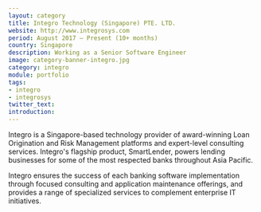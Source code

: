 ```yaml
---
layout: category
title: Integro Technology (Singapore) PTE. LTD.
website: http://www.integrosys.com
period: August 2017 – Present (10+ months) 
country: Singapore
description: Working as a Senior Software Engineer
image: category-banner-integro.jpg
category: integro
module: portfolio
tags:
- integro
- integrosys
twitter_text: 
introduction: 
---
```


Integro is a Singapore-based technology provider of award-winning Loan Origination and Risk Management 
platforms and expert-level consulting services. Integro's flagship product, SmartLender, powers lending 
businesses for some of the most respected banks throughout Asia Pacific.

Integro ensures the success of each banking software implementation through focused consulting and 
application maintenance offerings, and provides a range of specialized services to complement enterprise 
IT initiatives.